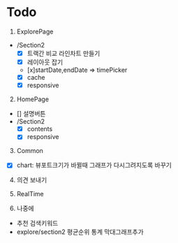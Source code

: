 # Todo

1. ExplorePage
- /Section2
    - [x] 트랙간 비교 라인차트 만들기
    - [x]  레이아웃 잡기
    - [x]startDate,endDate => timePicker
    - [x] cache
    - [x] responsive

2. HomePage
- [] 설명버튼
- /Section2
    - [x] contents
    - [x] responsive
3. Common
- [x] chart: 뷰포트크기가 바뀔때 그래프가 다시그려지도록 바꾸기

4. 의견 보내기

5. RealTime

5. 나중에
 - 추천 검색키워드
 - explore/section2 평균순위 통계 막대그래프추가